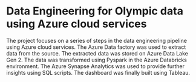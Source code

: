 # Data Engineering for Olympic data using Azure cloud services
The project focuses on a series of steps in the data engineering pipeline using Azure cloud services. The Azure Data factory was used to extract data from the source. The extracted data was stored on Azure Data Lake Gen 2.  The data was transformed using Pyspark in the Azure Databricks environment. The Azure Synapse Analytics was used to provide further insights using SQL scripts. The dashboard was finally built using Tableau.

